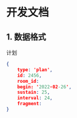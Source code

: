 ﻿# 开发文档


## 1. 数据格式

计划
```json
{
	type: 'plan',
	id: 2456,
	room_id: 
	begin: '2022-02-26',
	sustain: 25,
	interval: 24,
	fragment:
}
``` 